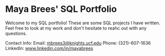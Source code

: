 # Maya Brees' SQL Portfolio

Welcome to my SQL portfolio! These are some SQL projects I have written. Feel free to look at my work and don't hesitate to reahc out with any questions.

Contact Info:
Email: mbrees3@knights.ucf.edu
Phone: (321)-607-1636
LinkedIn: www.linkedin.com/in/mayabrees
